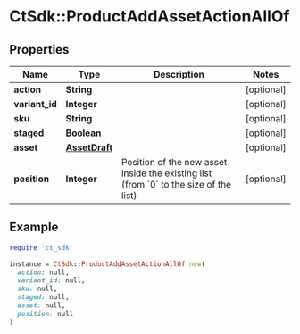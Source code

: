 # CtSdk::ProductAddAssetActionAllOf

## Properties

| Name | Type | Description | Notes |
| ---- | ---- | ----------- | ----- |
| **action** | **String** |  | [optional] |
| **variant_id** | **Integer** |  | [optional] |
| **sku** | **String** |  | [optional] |
| **staged** | **Boolean** |  | [optional] |
| **asset** | [**AssetDraft**](AssetDraft.md) |  | [optional] |
| **position** | **Integer** | Position of the new asset inside the existing list (from &#x60;0&#x60; to the size of the list) | [optional] |

## Example

```ruby
require 'ct_sdk'

instance = CtSdk::ProductAddAssetActionAllOf.new(
  action: null,
  variant_id: null,
  sku: null,
  staged: null,
  asset: null,
  position: null
)
```

